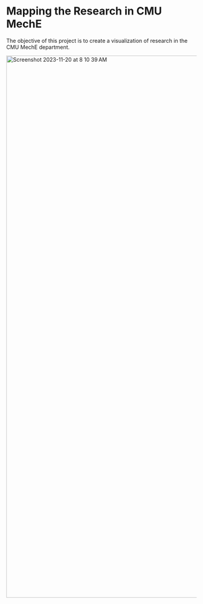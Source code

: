 # Mapping the Research in CMU MechE
The objective of this project is to create a visualization of research in the CMU MechE department. 

<a href="https://cmccomb.com/embed-everyone/"><img width="1436" alt="Screenshot 2023-11-20 at 8 10 39 AM" src="https://github.com/cmccomb/embed-everyone/assets/6705753/df4a89cc-14fd-49b7-8940-c2d19e52c645"></a>
